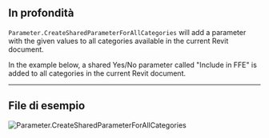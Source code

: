 ## In profondità
`Parameter.CreateSharedParameterForAllCategories` will add a parameter with the given values to all categories available in the current Revit document.

In the example below, a shared Yes/No parameter called "Include in FFE" is added to all categories in the current Revit document.
___
## File di esempio

![Parameter.CreateSharedParameterForAllCategories](./Revit.Elements.Parameter.CreateSharedParameterForAllCategories_img.jpg)
